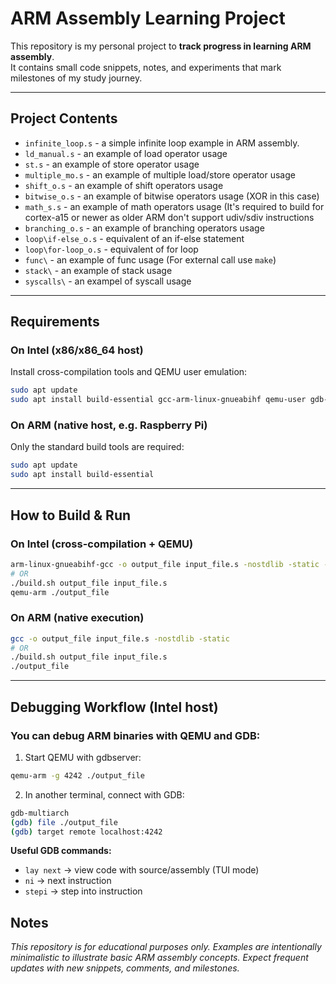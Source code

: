 # ARM Assembly Learning Project

This repository is my personal project to **track progress in learning ARM assembly**.  
It contains small code snippets, notes, and experiments that mark milestones of my study journey.

---

## Project Contents
- `infinite_loop.s` - a simple infinite loop example in ARM assembly.
- `ld_manual.s` - an example of load operator usage
- `st.s` - an example of store operator usage
- `multiple_mo.s` - an example of multiple load/store operator usage
- `shift_o.s` - an example of shift operators usage
- `bitwise_o.s` - an example of bitwise operators usage (XOR in this case)
- `math_s.s` - an example of math operators usage (It's required to build for cortex-a15 or newer as older ARM don't support udiv/sdiv instructions
- `branching_o.s` - an example of branching operators usage
- `loop\if-else_o.s` - equivalent of an if-else statement
- `loop\for-loop_o.s` - equivalent of for loop
- `func\` - an example of func usage (For external call use `make`)
- `stack\` - an example of stack usage
- `syscalls\` - an exampel of syscall usage
---

## Requirements

### On Intel (x86/x86_64 host)
Install cross-compilation tools and QEMU user emulation:
```bash
sudo apt update
sudo apt install build-essential gcc-arm-linux-gnueabihf qemu-user gdb-multiarch
```

### On ARM (native host, e.g. Raspberry Pi)

Only the standard build tools are required:
```bash
sudo apt update
sudo apt install build-essential
```

---

## How to Build & Run
### On Intel (cross-compilation + QEMU)
```bash
arm-linux-gnueabihf-gcc -o output_file input_file.s -nostdlib -static -mcpu=cortex-a15
# OR
./build.sh output_file input_file.s
qemu-arm ./output_file
```

### On ARM (native execution)
```bash
gcc -o output_file input_file.s -nostdlib -static
# OR
./build.sh output_file input_file.s
./output_file
```

---

## Debugging Workflow (Intel host)

### You can debug ARM binaries with QEMU and GDB:

1) Start QEMU with gdbserver:
```bash
qemu-arm -g 4242 ./output_file
```

2) In another terminal, connect with GDB:
```bash
gdb-multiarch
(gdb) file ./output_file
(gdb) target remote localhost:4242
```

**Useful GDB commands:**
* `lay next` → view code with source/assembly (TUI mode)
* `ni` → next instruction
* `stepi` → step into instruction

## Notes

_This repository is for educational purposes only._
_Examples are intentionally minimalistic to illustrate basic ARM assembly concepts._
_Expect frequent updates with new snippets, comments, and milestones._

